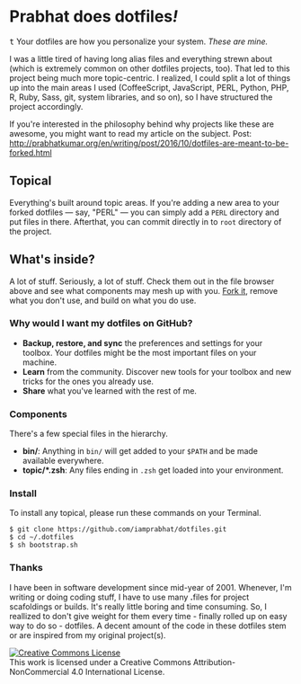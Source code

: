 # Prabhat does dotfiles<i>!</i>
<kbd>t</kbd>&nbsp;Your dotfiles are how you personalize your system. <i>These are mine.</i>

I was a little tired of having long alias files and everything strewn about (which is extremely common on other dotfiles projects, too). That led to this project being much more topic-centric. I realized, I could split a lot of things up into the main areas I used (CoffeeScript, JavaScript, PERL, Python, PHP, R, Ruby, Sass, git, system libraries, and so on), so I have structured the project accordingly.

If you're interested in the philosophy behind why projects like these are awesome, you might want to read my article on the subject. Post: http://prabhatkumar.org/en/writing/post/2016/10/dotfiles-are-meant-to-be-forked.html

## Topical
Everything's built around topic areas. If you're adding a new area to your forked dotfiles — say, "PERL" — you can simply add a `PERL` directory and put files in there. Afterthat, you can commit directly in to `root` directory of the project.

## What's inside?
A lot of stuff. Seriously, a lot of stuff. Check them out in the file browser above and see what components may mesh up with you. [Fork it](https://github.com/iamprabhat/dotfiles/fork), remove what you don't use, and build on what you do use.

### Why would I want my dotfiles on GitHub?
- <b>Backup, restore, and sync</b> the preferences and settings for your toolbox. Your dotfiles might be the most important files on your machine.
- <b>Learn</b> from the community. Discover new tools for your toolbox and new tricks for the ones you already use.
- <b>Share</b> what you've learned with the rest of me.

### Components
There's a few special files in the hierarchy.
- <b>bin/</b>: Anything in `bin/` will get added to your `$PATH` and be made available everywhere.
- <b>topic/\*.zsh</b>: Any files ending in `.zsh` get loaded into your environment.

### Install
To install any topical, please run these commands on your Terminal.
```{sh}
$ git clone https://github.com/iamprabhat/dotfiles.git
$ cd ~/.dotfiles
$ sh bootstrap.sh
```

### Thanks
I have been in software development since mid-year of 2001. Whenever, I'm writing or doing coding stuff, I have to use many <b>.</b>files for project scafoldings or builds. It's really little boring and time consuming. So, I reallized to don't give weight for them every time - finally rolled up on easy way to do so - dotfiles. A decent amount of the code in these dotfiles stem or are inspired from my original project(s).

<a rel="license" href="http://creativecommons.org/licenses/by-nc/4.0/"><img alt="Creative Commons License" style="border-width:0" src="https://i.creativecommons.org/l/by-nc/4.0/80x15.png"/></a><br/>This work is licensed under a Creative Commons Attribution-NonCommercial 4.0 International License.
